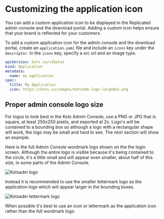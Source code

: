 # Customizing the application icon

You can add a custom application icon to be displayed in the Replicated admin
console and the download portal. Adding a custom icon helps ensure that your
brand is reflected for your customers.

To add a custom application icon for the admin console and the download portal,
create  an `application.yaml` file and include an `icons` key under the `descriptor`.
In the `icons` key, specify a src url and an image type.

```yaml
apiVersion: kots.io/v1beta1
kind: Application
metadata:
  name: my-application
spec:
  title: My Application
  icon: https://kots.io/images/kotsadm-logo-large@2x.png
```

## Proper admin console logo size
For logos to look best in the Kots Admin Console, use a PNG or JPG that is square, at least 250x250 pixels, and exported at 2x. Logo's will be contained to a bounding box so although a logo with a rectangular shape will work, the logo may be small and hard to see. The next section will show an example.

Here is the full Admin Console wordmark logo shown on the the login screen.
Although the entire logo is visible because it's being contained to the circle, it's a little small and will appear even smaller, about half of this size, in some parts of the Admin Console.

![Kotsadm logo](/images/login-icon-large.png)

Instead it is recommended to use the smaller lettermark logo as the application logo which will appear larger in the bounding boxes.

![Kotsadm lettermark logo](/images/login-icon-small.png)

When possible it's best to use an icon or lettermark as the application icon rather than the full wordmark logo.
